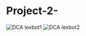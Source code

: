 # Project-2-
![DCA lexbot1](https://user-images.githubusercontent.com/89206387/148989482-fef82676-e913-4878-8025-bc349faf4dee.PNG)
![DCA lexbot2](https://user-images.githubusercontent.com/89206387/148989498-92e56fd0-bf30-456e-8374-6a900907ac2a.PNG)
